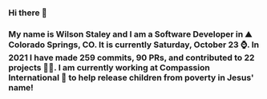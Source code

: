 ### Hi there 👋

### My name is Wilson Staley and I am a Software Developer in ⛰ Colorado Springs, CO.  It is currently Saturday, October 23 ⌚. In 2021 I have made 259 commits, 90 PRs, and contributed to 22 projects 👨‍💻. I am currently working at Compassion International 🏢 to help release children from poverty in Jesus' name!